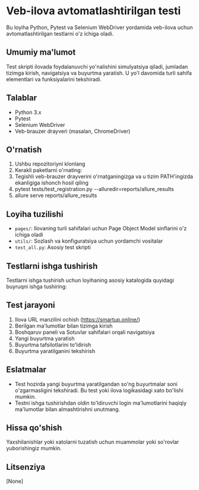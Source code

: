 # Veb-ilova avtomatlashtirilgan testi

Bu loyiha Python, Pytest va Selenium WebDriver yordamida veb-ilova uchun avtomatlashtirilgan testlarni o'z ichiga oladi.

## Umumiy ma'lumot

Test skripti ilovada foydalanuvchi yo'nalishini simulyatsiya qiladi, jumladan tizimga kirish, navigatsiya va buyurtma yaratish. U yo'l davomida turli sahifa elementlari va funksiyalarini tekshiradi.

## Talablar

- Python 3.x
- Pytest
- Selenium WebDriver
- Veb-brauzer drayveri (masalan, ChromeDriver)

## O'rnatish

1. Ushbu repozitoriyni klonlang
2. Kerakli paketlarni o'rnating:
3. Tegishli veb-brauzer drayverini o'rnatganingizga va u tizim PATH'ingizda ekanligiga ishonch hosil qiling
4. pytest tests/test_registration.py --alluredir=reports/allure_results
5. allure serve reports/allure_results   

## Loyiha tuzilishi

- `pages/`: Ilovaning turli sahifalari uchun Page Object Model sinflarini o'z ichiga oladi
- `utils/`: Sozlash va konfiguratsiya uchun yordamchi vositalar
- `test_all.py`: Asosiy test skripti

## Testlarni ishga tushirish

Testlarni ishga tushirish uchun loyihaning asosiy katalogida quyidagi buyruqni ishga tushiring:

## Test jarayoni

1. Ilova URL manzilini ochish (https://smartup.online/)
2. Berilgan ma'lumotlar bilan tizimga kirish
3. Boshqaruv paneli va Sotuvlar sahifalari orqali navigatsiya
4. Yangi buyurtma yaratish
5. Buyurtma tafsilotlarini to'ldirish
6. Buyurtma yaratilganini tekshirish

## Eslatmalar

- Test hozirda yangi buyurtma yaratilgandan so'ng buyurtmalar soni o'zgarmasligini tekshiradi. Bu test yoki ilova logikasidagi xato bo'lishi mumkin.
- Testni ishga tushirishdan oldin to'ldiruvchi login ma'lumotlarini haqiqiy ma'lumotlar bilan almashtirishni unutmang.

## Hissa qo'shish

Yaxshilanishlar yoki xatolarni tuzatish uchun muammolar yoki so'rovlar yuborishingiz mumkin.

## Litsenziya

[None]
